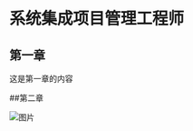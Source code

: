 # 系统集成项目管理工程师

## 第一章
这是第一章的内容

##第二章

![图片](https://hi-yee.github.io/coconut-blog/images/imagesProjectManagement/shiwu_1.png)
